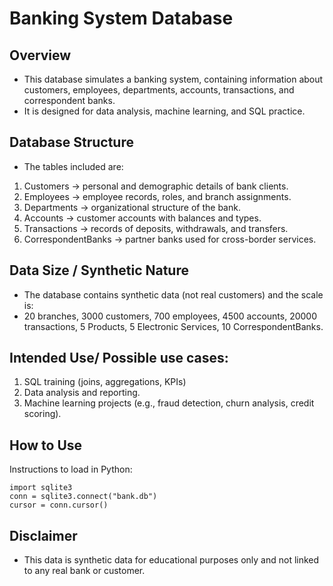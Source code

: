 # Banking System Database

## Overview

- This database simulates a banking system, containing information about customers, employees, departments, accounts, transactions, and correspondent banks.
- It is designed for data analysis, machine learning, and SQL practice.

## Database Structure

- The tables included are:
1. Customers → personal and demographic details of bank clients.
2. Employees → employee records, roles, and branch assignments.
3. Departments → organizational structure of the bank.
4. Accounts → customer accounts with balances and types.
5. Transactions → records of deposits, withdrawals, and transfers.
6. CorrespondentBanks → partner banks used for cross-border services.

## Data Size / Synthetic Nature

- The database contains synthetic data (not real customers) and the scale is:
- 20 branches, 3000 customers, 700 employees, 4500 accounts, 20000 transactions, 5 Products, 5 Electronic Services, 10 CorrespondentBanks.

## Intended Use/ Possible use cases:

1. SQL training (joins, aggregations, KPIs)
2. Data analysis and reporting.
3. Machine learning projects (e.g., fraud detection, churn analysis, credit scoring).

## How to Use

Instructions to load in Python:
```
import sqlite3
conn = sqlite3.connect("bank.db")
cursor = conn.cursor() 
```
## Disclaimer
- This data is synthetic data for educational purposes only and not linked to any real bank or customer.
